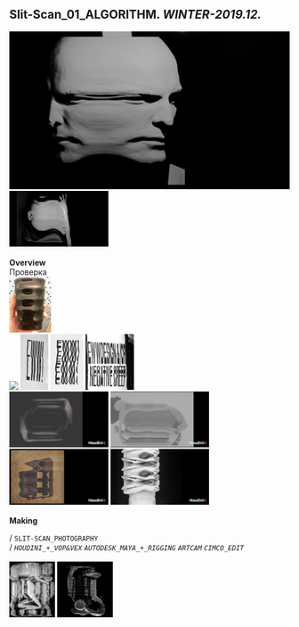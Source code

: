 
## Slit-Scan_01_ALGORITHM. _WINTER-2019.12._  
![Slit-Scan_01_ALGORITHM](/projects/Slit-Scan_01_ALGORITHM/100.jpg)<a href="https://ewwgene.github.io/projects/Slit-Scan_01_ALGORITHM/110.jpg"><img src="/projects/Slit-Scan_01_ALGORITHM/110.jpg" height="100"></a> 
<br>  
**Overview**  
Проверка 
<br>
<a href="https://ewwgene.github.io/projects/Slit-Scan_01_ALGORITHM/Making/100.jpg"><img src="/projects/Slit-Scan_01_ALGORITHM/Making/100.jpg" height="100"></a> <br><a href="https://ewwgene.github.io/projects/Slit-Scan_01_ALGORITHM/Making/200h300.gif"><img src="/projects/Slit-Scan_01_ALGORITHM/Making/200h300.gif" height="300"></a> <a href="https://ewwgene.github.io/projects/Slit-Scan_01_ALGORITHM/Making/201.jpg"><img src="/projects/Slit-Scan_01_ALGORITHM/Making/201.jpg" height="100"></a> <a href="https://ewwgene.github.io/projects/Slit-Scan_01_ALGORITHM/Making/203.jpg"><img src="/projects/Slit-Scan_01_ALGORITHM/Making/203.jpg" height="100"></a> <a href="https://ewwgene.github.io/projects/Slit-Scan_01_ALGORITHM/Making/205.jpg"><img src="/projects/Slit-Scan_01_ALGORITHM/Making/205.jpg" height="100"></a> <br><a href="https://ewwgene.github.io/projects/Slit-Scan_01_ALGORITHM/Making/300.jpg"><img src="/projects/Slit-Scan_01_ALGORITHM/Making/300.jpg" height="100"></a> <a href="https://ewwgene.github.io/projects/Slit-Scan_01_ALGORITHM/Making/301.jpg"><img src="/projects/Slit-Scan_01_ALGORITHM/Making/301.jpg" height="100"></a> <a href="https://ewwgene.github.io/projects/Slit-Scan_01_ALGORITHM/Making/303.jpg"><img src="/projects/Slit-Scan_01_ALGORITHM/Making/303.jpg" height="100"></a> <a href="https://ewwgene.github.io/projects/Slit-Scan_01_ALGORITHM/Making/305.jpg"><img src="/projects/Slit-Scan_01_ALGORITHM/Making/305.jpg" height="100"></a> <br>  
**Making**  
  
/
`SLIT-SCAN_PHOTOGRAPHY`   
/
_`HOUDINI_+_VOP&VEX`_ _`AUTODESK_MAYA_+_RIGGING`_ _`ARTCAM`_ _`CIMCO_EDIT`_   
<br>
<a href="https://ewwgene.github.io/projects/Slit-Scan_01_ALGORITHM/304.jpg"><img src="/projects/Slit-Scan_01_ALGORITHM/304.jpg" height="100"></a> <a href="https://ewwgene.github.io/projects/Slit-Scan_01_ALGORITHM/305.jpg"><img src="/projects/Slit-Scan_01_ALGORITHM/305.jpg" height="100"></a> 
<br>

